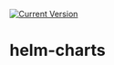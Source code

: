 [![Current Version](https://img.shields.io/github/v/tag/teslamotors/helm-charts?label=latest%20tag)](https://github.com/teslamotors/helm-charts/tags)

# helm-charts
